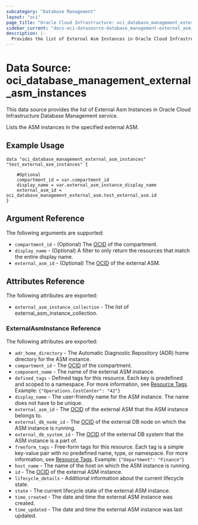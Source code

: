 ```yaml
---
subcategory: "Database Management"
layout: "oci"
page_title: "Oracle Cloud Infrastructure: oci_database_management_external_asm_instances"
sidebar_current: "docs-oci-datasource-database_management-external_asm_instances"
description: |-
  Provides the list of External Asm Instances in Oracle Cloud Infrastructure Database Management service
---
```


# Data Source: oci_database_management_external_asm_instances
This data source provides the list of External Asm Instances in Oracle Cloud Infrastructure Database Management service.

Lists the ASM instances in the specified external ASM.

## Example Usage

```hcl
data "oci_database_management_external_asm_instances" "test_external_asm_instances" {

	#Optional
	compartment_id = var.compartment_id
	display_name = var.external_asm_instance_display_name
	external_asm_id = oci_database_management_external_asm.test_external_asm.id
}
```

## Argument Reference

The following arguments are supported:

* `compartment_id` - (Optional) The [OCID](https://docs.cloud.oracle.com/iaas/Content/General/Concepts/identifiers.htm) of the compartment.
* `display_name` - (Optional) A filter to only return the resources that match the entire display name.
* `external_asm_id` - (Optional) The [OCID](https://docs.cloud.oracle.com/iaas/Content/General/Concepts/identifiers.htm) of the external ASM.


## Attributes Reference

The following attributes are exported:

* `external_asm_instance_collection` - The list of external_asm_instance_collection.

### ExternalAsmInstance Reference

The following attributes are exported:

* `adr_home_directory` - The Automatic Diagnostic Repository (ADR) home directory for the ASM instance.
* `compartment_id` - The [OCID](https://docs.cloud.oracle.com/iaas/Content/General/Concepts/identifiers.htm) of the compartment.
* `component_name` - The name of the external ASM instance.
* `defined_tags` - Defined tags for this resource. Each key is predefined and scoped to a namespace. For more information, see [Resource Tags](https://docs.cloud.oracle.com/iaas/Content/General/Concepts/resourcetags.htm). Example: `{"Operations.CostCenter": "42"}` 
* `display_name` - The user-friendly name for the ASM instance. The name does not have to be unique.
* `external_asm_id` - The [OCID](https://docs.cloud.oracle.com/iaas/Content/General/Concepts/identifiers.htm) of the external ASM that the ASM instance belongs to.
* `external_db_node_id` - The [OCID](https://docs.cloud.oracle.com/iaas/Content/General/Concepts/identifiers.htm) of the external DB node on which the ASM instance is running.
* `external_db_system_id` - The [OCID](https://docs.cloud.oracle.com/iaas/Content/General/Concepts/identifiers.htm) of the external DB system that the ASM instance is a part of.
* `freeform_tags` - Free-form tags for this resource. Each tag is a simple key-value pair with no predefined name, type, or namespace. For more information, see [Resource Tags](https://docs.cloud.oracle.com/iaas/Content/General/Concepts/resourcetags.htm). Example: `{"Department": "Finance"}` 
* `host_name` - The name of the host on which the ASM instance is running.
* `id` - The [OCID](https://docs.cloud.oracle.com/iaas/Content/General/Concepts/identifiers.htm) of the external ASM instance.
* `lifecycle_details` - Additional information about the current lifecycle state.
* `state` - The current lifecycle state of the external ASM instance.
* `time_created` - The date and time the external ASM instance was created.
* `time_updated` - The date and time the external ASM instance was last updated.


